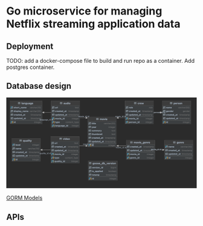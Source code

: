 # Go microservice for managing Netflix streaming application data

## Deployment
TODO: add a docker-compose file to build and run repo as a container. Add postgres container.


## Database design
![Models](data/pgschema.png)

[GORM Models](internal/models/)
<!-- TODO: add an ER diagram for the same -->

## APIs



